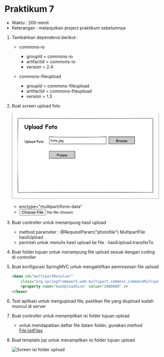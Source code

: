 # Praktikum 7 #

* Waktu : 200 menit
* Keterangan : melanjutkan project praktikum sebelumnya

1. Tambahkan dependensi berikut : 
    
    * commons-io
        * groupId = commons-io
        * artifactId = commons-io
        * version = 2.4
    
    * commons-fileupload
        * groupId = commons-fileupload
        * artifactId = commons-fileupload
        * version = 1.3

2. Buat screen upload foto

    ![Screen Upload Foto](img/07/upload-foto.png?raw=true)

    *  enctype="multipart/form-data"
    *  <input type="file" name="photofile">

3. Buat controller untuk menampung hasil upload

    * method parameter : @RequestParam("photofile") MultipartFile hasilUpload
    * perintah untuk menulis hasil upload ke file : hasilUpload.transferTo

4. Buat folder tujuan untuk menampung file upload sesuai dengan coding di controller

5. Buat konfigurasi SpringMVC untuk mengaktifkan pemrosesan file upload

    ```xml
    <bean id="multipartResolver"
		class="org.springframework.web.multipart.commons.CommonsMultipartResolver">
		<property name="maxUploadSize" value="1000000" />
	</bean>
    ```

6. Test aplikasi untuk mengupload file, pastikan file yang diupload sudah muncul di server

7. Buat controller untuk menampilkan isi folder tujuan upload

    * untuk mendapatkan daftar file dalam folder, gunakan method [File.listFiles](http://docs.oracle.com/javase/6/docs/api/java/io/File.html#listFiles())

8. Buat template jsp untuk menampilkan isi folder tujuan upload

    ![Screen isi folder upload](img/07/isi-folder-upload.png?raw=true)
